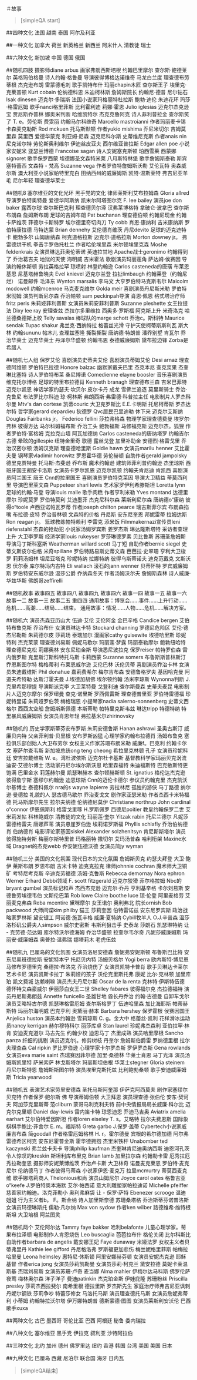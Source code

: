 ﻿＃故事


> [simpleQA start]

##四种文化
法国
越南
泰国
阿尔及利亚

##一种文化
加拿大
荷兰
新英格兰
新西兰
阿米什人
清教徒
瑞士

##六种文化
新加坡
中国
德国
俄国

##随机四肢
摄影师diane arbus
画家弗朗西斯培根
约翰巴里摩尔
查尔斯·鲍德莱尔
英格玛伯格曼
诗人约翰·格鲁曼
导演彼得博格达诺维奇
马龙白兰度
理查德布劳蒂根
杰克逊布朗
雷蒙德毛刺
歌手凯特布什
玛丽chapin木匠
查尔斯王子
埃里克·克莱普顿
Kurt cobain
伦纳德科恩
朱迪柯林斯
詹姆斯院长
约翰尼·德普
尼尔钻石
Isak dinesen
迈克尔·多瑞斯
法国小说家玛格丽特杜拉斯
鲍勃·迪伦
朱迪花环
玛莎·格雷厄姆
歌手nanci格里菲斯
比利霍利迪
莉娜·霍恩
Julio iglesias
迈克尔杰克逊
宝
贾尼斯乔普林
娜奥米判断
哈维凯特尔
杰克克鲁阿克
诗人菲利普拉金
查尔斯笑了
T. e。劳伦斯
费雯丽
约翰马尔科维奇
Marcello mastroianni
作者玛丽麦卡锡
卡森麦克勒斯
Rod mckuen
托马斯默顿
作者yukio mishima
乔尼米切尔
吉姆莫里森
莫里西
爱德华蒙克
利亚姆·尼森
迈克尼科尔斯
史蒂维尼克斯
作者anais nin
尼克诺尔特
劳伦斯奥利维尔
伊迪丝皮亚夫
西尔维亚普拉斯
Edgar allen poe
小说家安妮米
亚瑟兰博德
Francoise sagan
诗人安妮塞克斯顿
珀西雪莱
西蒙娜signoret
歌手保罗西蒙
埃德娜圣文森特米莱
八月斯特林堡
歌手詹姆斯泰勒
斯宾塞特蕾西
文森特 - 梵高
Suzanne vega
作者罗伯特詹姆斯沃勒
艾伦瓦特
奥森威尔斯
澳大利亚小说家帕特里克白
田纳西州的威廉姆斯
凯特·温斯莱特
弗吉尼亚羊毛
尼尔年轻
理查德华莱士

##随机8
塞尔维亚的文化光环
黑手党的文化
律师莱斯利艾布拉姆森
Gloria allred
导演罗伯特奥特曼
爱德华阿斯纳
凯末尔阿塔图尔克
F. lee bailey
演员joe don baker
露西尔球
查尔斯巴克利
理查德贝尔泽
汉弗莱博格特
拿破仑·波拿巴
查尔斯布朗森
詹姆斯布朗
足球的吉姆布朗
Pat buchanan
理查德伯顿
约翰尼现金
约翰卡萨维茨
菲德尔卡斯特罗
埃尔德里奇切肉刀
Ty cobb
肖恩·康纳利
吉米康纳斯
罗伯特康拉德
马特达蒙
Brian dennehy
艾伦德肖维茨
丹尼devito
足球的迈克迪特卡
鲍勃多尔
山姆唐纳森
柯克道格拉斯
迈克尔·道格拉斯
Morton downey jr。
弗雷德烘干机
拳击手罗伯托杜兰
作者哈伦埃里森
米尔顿埃里克森
Moshe feldenkrais
女演员琳达菲奥伦蒂诺
英迪拉甘地
Apache战士geronimo
约翰得到了
乔治葛吉夫
地狱的天使
海明威
吉米霍法
歌剧演员玛丽莲角
萨达姆·侯赛因
导演约翰休斯顿
劳拉英格拉罕
琼喷射
林登约翰逊
Carlos casteneda的唐璜
布莱恩基思
尼基塔赫鲁晓夫
Evel knievel
迈克尔兰登
拉扯limbaugh
约翰莱登（约翰尼烂）
诺曼邮件
毛泽东
Wynton marsalis
李马文
大亨罗伯特马克斯韦尔
Malcolm mcdowell
约翰mcenroe
马克麦克维尔
Golda meir
喜剧演员丹尼斯米勒
罗伯特米彻姆
演员判断尼尔森
乔治帕顿
sam peckinpah导演
肖恩·佩恩
格式塔治疗师fritz perls
朱莉娅菲利普斯
女演员朱莉安菲利普斯
Suzanne pleshette
女王拉提法
Dixy lee ray
安理查兹
杰拉尔多里维拉
西奥多·罗斯福
阿克斯上升
米奇洛克
哈兰德桑德斯上校
Telly savalas
棒球队的marge schott
乔治c。斯科特
Maurice sendak
Tupac shakur
弗兰克·西纳特拉
格蕾丝光滑
守护天使柯蒂斯斯利瓦
斯大林
约翰sununu
帖木儿
查理兹塞隆
撕裂撕裂
唐纳德·特朗普
潘乔别墅
肯瓦尔
乔治华莱士
迈克华莱士
丹泽尔华盛顿
约翰韦恩
泰德威廉姆斯
黛布拉边锋
Zorba是希腊人

##随机七人组
保罗艾伦
喜剧演员史蒂夫艾伦
喜剧演员蒂姆艾伦
Desi arnaz
理查德阿维顿
罗伯特巴拉德
Honore balzac
幽默家戴夫巴里
杰克本尼
查克浆果
杰奎琳比塞特
诗人罗伯特布莱
桑尼博诺
Comedienne elayne boosler
音乐喜剧演员维克托尔博格
足球的特里布拉德肖
Kenneth branagh
理查德布兰森
吉米巴菲特
迈克尔凯恩
神话学家约瑟夫·坎贝尔
皮尔卡丹
成龙
雪佛兰追逐
莫里斯骑士
乔治·克鲁尼
布法罗比尔科迪
琼·柯林斯
弗朗西斯·弗雷德·科普拉主任
电影制片人罗杰科尔曼
Mtv's dan cortese
凯蒂couric
大卫克罗斯比
E.E.卡明斯
托尼柯蒂斯
罗杰达尔特
哲学家gerard depardieu
狄德罗
Qvc居民巴里迪勒
休下来
迈克尔艾斯纳
Douglas Fairbanks jr。
Federico fellini
莎拉弗格森
物理学家理查德费曼
埃罗尔·弗林
彼得方达
马尔科姆福布斯
乔治工头
鲍勃福斯
马修福克斯
迈克尔杰。狐狸
作者罗伯特·富格姆
克拉克山墙
阿瓦加德纳
Carlos casteneda的唐纳塔罗
约翰吉尔古德
晕眩的gillespie
纽特金里奇
歌德
露丝戈登
加里补助金
安德烈·格雷戈里
乔治汉密尔顿
汤姆汉克斯
理查德哈里斯
Goldie hawn
女演员marilu henner
艾比霍夫曼
钢琴家vladimir horowitz
罗恩霍华德
劳伦赫顿
自助作者gerald jampolsky
德里克贾特曼
托马斯·杰斐逊
乔布斯
魔术约翰逊
建筑师菲利普约翰逊
杰里琼斯
西班牙国王胡安卡洛斯
女演员卡罗尔凯恩
迈克尔凯顿
约翰夫肯尼迪
肯凯西
喜剧演员阿兰国王
唐王
Cnn的拉里国王
喜剧演员罗伯特克莱因
导演大卫精益
蒂莫西利里
导演巴里莱文森
Puppeteer shari lewis
艺术家罗伊利希滕斯坦
Loretta lynn
足球的约翰·马登
导演louis malle
歌手肉糕
作者亨利米勒
Yves montand
达德里摩尔
珍妮莫罗
罗伯特莫利
艾迪墨菲
杰克尼科尔森
莱斯利尼尔森
唐纳德o“康纳
彼得o“toole
卢西亚诺帕瓦罗蒂
作者joseph chilton pearce
瑞吉斯菲尔宾
布朗森掐嘴
布拉德·皮特
乔治普林顿
文森特的价格
丹尼斯
安东尼奎恩
邦妮雷蒂
拉姆达斯
Ron reagan jr。
篮球教练帕特赖利
李雷克
添米饭
Filmmakernazi宣传员leni riefenstahl
杰森的抢劫犯
小说家汤姆罗宾斯
姜罗杰斯
琳达隆斯塔特
采访者查理上升
大卫李罗斯
经济学家louis rukeyser
罗莎琳德罗素
贝比鲁斯
苏珊圣詹姆斯
导演马丁斯科塞斯
Weatherman willard scott
马丁短
自助作者bernie siegel
史蒂文斯皮尔伯格
米奇spillane
罗伯特路易斯史蒂文森
芭芭拉·史翠珊
亨利大卫梭罗
莉莉汤姆林
坦尼亚塔克
珍妮特纳
拉娜特纳
彼得乌斯蒂诺夫
迪克范戴克
文斯沃恩
伏尔泰
库尔特冯内古特
Eli wallach
滚石的jann wenner
贝蒂怀特
罗宾威廉姆斯
罗伯特安东威尔逊
温莎公爵
乔纳森冬天
作者汤姆沃尔夫
詹姆斯森林
诗人威廉·华兹华斯
佛朗哥zeffirelli

##随机故事
故事四五
故事四八
故事四九
故事四六
故事一四
故事一五
故事一六
故事一二
故事一三
故事二五
重四四
通用故事：博览会......事件......上升行动......危机......高潮......结局......结束。
通用故事：情况......人物......危机......解决方案。

##随机六
演员杰森亚历山大
伍迪·艾伦
艾伦阿金
金巴辛格
Candice bergen
艾伯特布鲁克斯
乔治布什
女演员琳达卡特
Stockard channing
罗德尼危险区
艾伦·德杰尼勒斯
朱莉德尔皮
莎莉场
泰瑞加尔
漫画家cathy guisewite
埃德哈里斯
珍妮特利
杰克莱蒙
理查德刘易斯
佩妮马歇尔
玛丽莲·梦露
玛丽泰勒摩尔
鲍勃纽哈特
理查德尼克松
莉娜奥林
安东尼珀金斯
导演悉尼波拉克
保罗reiser
帕特罗伯森
雷内俄罗斯
克里斯汀斯科特托马斯
卡莉西蒙
Suzanne somers
布鲁斯斯普林斯汀
乔恩斯图尔特
梅格蒂利
布莱恩威尔逊
艾伦巴林
沃伦贝蒂
喜剧演员乔治卡林
女演员朱迪戴维斯
Phil donahue
嘉莉费希尔
梅尔吉布森
安德鲁格罗夫
基因哈克曼
阿道夫希特勒
达斯汀霍夫曼
J.埃德加胡佛
埃尔顿约翰
汤米李琼斯
Wynonna判断
J.克里希那穆提
导演斯派克李
大卫莱特曼
戈登利迪
查尔斯曼森
史蒂夫麦昆
电影制片人迈克尔摩尔
保罗纽曼
查克·诺里斯
罗西佩雷斯
理查德普里亚
罗伯特雷德福
珍妮特里诺
朱莉娅罗伯茨
梅格瑞恩
小提琴家nadia salerno-sonnenberg
史蒂文西格尔
西西太空船
詹姆斯斯佩德
本斯蒂勒
帕特里克斯韦兹
琳达tripp
特德特纳
特里暴风威廉姆斯
女演员肖恩年轻
弗拉基米尔zhirinovsky

##随机的
历史学家斯蒂芬安布罗斯
朱莉安德鲁斯
Hanan ashrawi
圣奥古斯汀
威廉贝内特
父亲菲利普·贝里根
安布罗斯凶猛
心理学家约翰布拉德肖
汤姆布鲁克
塞拉俱乐部创始人大卫布劳尔
女权主义作家苏珊布朗米勒
威廉f。巴克利
约翰卡尔文
塞萨尔查韦斯
新加坡总统ong teng cheong
希拉里克林顿
孔子
女演员珍妮科廷
安吉拉戴维斯
W. e。湾杜波依斯
迈克尔杜卡基斯
基督教科学家玛丽贝克涡流
迪安·艾德尔博士
活动家丹尼尔埃尔斯沃思
哈里森福特
朱迪福斯特
巴克敏斯特更饱满
巴里金水
莉莲赫尔曼
凯瑟琳赫本
查尔顿赫斯顿
St. ignatius
格伦达杰克逊
彼得詹宁斯
塞缪尔约翰逊
迪恩琼斯
Cnn的迈伦卡德尔
参议员约翰克里
杰克凯沃尔基博士
泰德科佩尔
nra的s wayne lapierre
劳拉林尼
孤独的游侠
马丁路德
纳尔逊·曼德拉
礼貌的人
瑟古德马歇尔
乔治麦戈文
剧作家亚瑟米勒
作者杰西卡米特福德
托马斯摩尔先生
拉尔夫纳德
伦纳德尼莫伊
Christiane northrup
John cardinal o“connor
伊恩佩斯利
格雷戈里啄
H.罗斯佩罗
西德尼poitier
教皇约翰保罗二世
艾米莉发帖
科林鲍威尔
清教徒的文化
玛丽莲·奎尔
Yitzak rabin
托尼兰德尔
凡妮莎雷德格雷夫
唐娜芦苇
演员悬崖罗伯逊
埃莉诺罗斯福
Phyllis schlafly
乔治伯纳德肖
伯纳德肖
电影评论家基因siskel
Alexander solzhenitsyn
肯尼斯斯塔尔
演员彼得施特劳斯
梅丽尔斯特里普
玛格丽特·撒切尔
艾玛汤普森
哈利桁架
Maxine水域
Dragnet的杰克webb
乔安妮伍德沃德
女演员简jy wyman

##随机三分
美国的文化氛围
现代日本的文化氛围
詹姆斯贝克
约瑟夫拜登
大卫·鲍伊
莱斯布朗
罗恩布朗
吉米卡特
迪克克拉克
律师johnnie cochran
魔术师大卫铜矿
考特尼考克斯
辛迪克劳福德
汤姆·克鲁斯
Rebecca demornay
Nora ephron
Werner Erhard
Debbi领域
F. scott fitzgerald
迈克尔狡猾
菲尔格拉姆
Nbc的bryant gumbel
演员标记和声
杰西杰克逊
迈克尔·乔丹
亨利基辛格
卡尔刘易斯
安德鲁劳埃德韦伯
文斯伦巴第
Rob lowe
Claire boothe luce
琼·伦登
阿里麦格劳
艾丽麦克弗森
Reba mcentire
黛咪摩尔
女王诺尔
奥利弗北
院长ornish
Bob packwood
大师间谍kim philby
猫王
莎莉奎因
伯特雷诺兹
安东尼罗宾斯
政治战略家罗林斯
黛安锯工
阿诺德·施瓦辛格
威廉·夏特纳
Cybill牧羊人
O.J.辛普森
温莎洛杉矶公爵夫人simpson
威尔史密斯
韦斯利狙击手
史泰龙
莎朗石
凯瑟琳特纳
让 - 克劳德·范达姆
库尔特沃尔德海姆
乔治华盛顿
拉奎尔韦尔奇
凡妮莎威廉姆斯
玛丽安·威廉姆森
奥普拉·温弗瑞
娜塔莉木
老虎伍兹

##随机九
巴厘岛的文化氛围
女演员洛尼安德森
詹妮弗安妮斯顿
布鲁斯巴比特
安东尼奥班德拉斯
安妮特本宁
托尼贝内特
汤姆贝格尔
Yogi berra
欧内斯特·博尼恩
马修布罗德里克
桑德拉·布洛克
乔治烧伤了
女演员凯特卡普肖
歌手贝琳达卡莱尔
艺术卡尼
演员凯斯卡拉丁
朱莉娅的孩子
沃伦克里斯托弗
康妮
比尔·克林顿
加里库珀
凯文费城
达赖喇嘛
演员杰夫丹尼尔斯
Oscar de la renta
克林特·伊斯特伍德
德怀特艾森豪威尔
伊丽莎白女王二世
Shelley fabares
彼得福尔克
杰拉德福特
演员丹尼斯弗朗兹
Annette funicello
圣雄甘地
酋长丹乔治
约翰·古德曼
自卸车戈尔
演员艾略特古尔德
凯瑟琳格雷厄姆
查尔斯格罗丁
伍迪哈里森
加比海耶斯
帕蒂赫斯特
玛丽尔海明威
巴克亨利
奥黛丽·赫本
Barbara hershey
保罗霍根
侯赛因国王
Anjelica huston
演员本约翰逊
雪莉琼斯
C. g。金大中
格蕾丝·凯利
花样滑冰运动员nancy kerrigan
赫尔穆特科尔
丽莎库卓
Stan laurel
珍妮弗杰森利
亚伯拉罕·林肯
安迪麦克道尔
马古先生
约翰少校
迪恩马丁
杰里成熟
演员哈里摩根
Sancho panza
纤细的挑剔
演员迈克尔j。修剪树枝
丹奎尔
詹姆斯伯爵雷
罗纳德里根
拉尔夫理查森
Cal ripkin
罗比罗伯逊
心理学家卡尔罗杰斯
罗伊罗杰斯
Gena rowlands
女演员eva marie saint
杰瑞赛因菲尔德
加里·桑德林
华莱士肖恩
马丁光泽
演员汤姆斯凯里特
萨米索萨
林戈斯塔尔
玛丽斯坦伯根
华莱士stegner
Gloria steinem
丹尼尔斯特恩
詹姆斯斯图尔特
演员埃里克斯托兹
比利鲍勃桑顿
歌手安迪威廉姆斯
Tricia yearwood

##随机五
表演艺术家劳里安德森
圣托马斯阿奎那
伊萨克阿西莫夫
剧作家塞缪尔贝克特
作者保罗·鲍尔斯
佛
导演蒂姆伯顿
大卫拜恩
演员理查德·张伯伦
安东·契诃夫
阿加莎克里斯蒂
范cliburn
蒙哥马利克利夫特
前中央情报局局长威廉·科尔比
迈克尔克里顿
Daniel day-lewis
雷内笛卡特
琼恩迪恩
乔迪马吉奥
Aviatrix amelia earhart
艾尔伯特爱因斯坦
作者loren eiseley
T. s。艾略特
拉尔夫费恩斯
国际象棋棋手鲍比·菲舍尔
E. m。福斯特
Greta garbo
J.保罗·盖蒂
Cyber​​tech小说家威廉吉布森
简goodall
作者格雷厄姆格林
H. r。霍尔德曼
宾根的希尔德加德
阿尔弗雷德希区柯克
安东尼霍普金斯
霍华德拥抱
杰里米铁杆
Unabomber ted kaczynski
弗兰兹卡夫卡
导演philip kaufman
杰奎琳肯尼迪奥纳西斯
迪恩河孔茨
令人惊叹的kreskin
斯坦利库布里克
Brian lamb
加里拉尔森
约翰勒卡雷
厄秀拉厄秀拉勒奎恩
摄影师安妮莱博维茨
乔治卢卡斯
大卫林奇
诺曼麦克莱恩
罗伯特·麦克尼尔
伦纳德马丁
作者彼得马蒂森
小说家伊恩·麦克万
拉里mcmurtry
蒂莫西麦克维
歌手娜塔莉商人
Thelonious和尚
演员山姆尼尔
Joyce carol oates
格鲁吉亚o“keefe
J.罗伯特奥本海默
艾尔·帕西诺
意大利雕塑家帕拉迪诺
Michelle pfeiffer
慈善家约翰迪。洛克菲勒小
奥利弗麻袋
让 - 保罗·萨特
Ebenezer scrooge
温迪姐姐
行为主义者b。 F。斯金纳
诗人加里斯奈德
苏珊桑塔格
乔治斯蒂芬诺普洛斯
女演员玛德琳斯托
儒勒·凡尔纳
Max von sydow
作者ken wilber
路德维希·维特根斯坦
大卫培根
阿兰图灵

##随机两个
艾伦阿尔达
Tammy faye bakker
哈利belafonte
儿童心理学家。莓果布拉泽顿
电影制作人肯恩烧伤
Leo buscaglia
芭芭拉布什
格伦关闭
比尔科斯比
自助作者barbara de angelis
戴安娜王妃
Faye dunaway
米娅法罗
女权主义者贝蒂弗里丹
Kathie lee gifford
丹尼格洛弗
罗斯福更加悲伤
梅兰妮格里菲斯
帕梅拉哈里曼
Leona helmsley
惠特尼·休斯顿
阿里安娜赫芬顿
女演员安妮杰克逊
耶稣基督
作者erica jong
女演员莎莉凯勒曼
女演员莎莉·柯克兰
黛安拉德
莫妮卡莱温斯基
杰瑞刘易斯
女演员苏珊·卢奇
麦当娜
Alma mahler
伊梅尔达马科斯
佛罗伦萨夜莺
梅林奥尔森
洋子洋子
曼迪patinkin
杰克珀金斯
伊娃庇隆
苏珊粉丝
Priscilla presley
莎莉杰西拉斐尔
南希里根
德拉里斯
罗杰斯先生
家庭治疗师弗吉尼亚讽刺
丹妮尔钢铁
莎莉争吵
特蕾莎修女
马洛托马斯
演员理查德托马斯
女演员詹妮弗蒂利
小蒂姆
约翰特拉沃尔塔
伊万娜特朗普
德斯蒙德·图图
女演员莱斯利安沃伦
巴西歌手xuxa

##两种文化
古巴
墨西哥
哥伦比亚
巴西
阿根廷
秘鲁
委内瑞拉

##八种文化
塞尔维亚
黑手党
伊拉克
叙利亚
沙特阿拉伯

##三种文化
北约
加州
德州
佛罗里达
纽约
香港
韩国
台湾
美国
美国
日本

##九种文化
巴厘岛
西藏
尼泊尔
联合国
海牙
日内瓦

> [simpleQA结束]